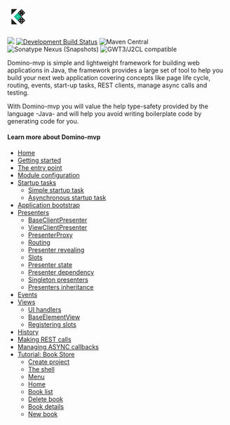 ## ![Dominokit](logo_48.png)

<a title="Gitter" href="https://gitter.im/DominoKit/domino"><img src="https://badges.gitter.im/Join%20Chat.svg"></a>
[![Development Build Status](https://github.com/DominoKit/domino-mvp/actions/workflows/deploy.yaml/badge.svg?branch=development)](https://github.com/DominoKit/domino-mvp/actions/workflows/deploy.yaml/badge.svg?branch=development)
![Maven Central](https://maven-badges.herokuapp.com/maven-central/org.dominokit/domino-mvp/badge.svg)
![Sonatype Nexus (Snapshots)](https://img.shields.io/badge/Snapshot-HEAD--SNAPSHOT-orange)
![GWT3/J2CL compatible](https://img.shields.io/badge/GWT3/J2CL-compatible-brightgreen.svg)

Domino-mvp is simple and lightweight framework for building web applications in Java, the framework provides a large set of tool to help you build your next web application covering concepts like page life cycle, routing, events, start-up tasks, REST clients, manage async calls and testing.

With Domino-mvp you will value the help type-safety provided by the language -Java- and will help you avoid writing boilerplate code by generating code for you.

#### Learn more about Domino-mvp

* [Home](home.md)
* [Getting started](getting_started.md)
* [The entry point](the_entry_point.md)
* [Module configuration](module_configuration.md)
* [Startup tasks](startup_tasks.md)
    * [Simple startup task](startup_tasks.md#simple-startup-task)
    * [Asynchronous startup task](startup_tasks.md#async-startup-tasks)
* [Application bootstrap](application_bootstrap.md)
* [Presenters](presenters.md)
    * [BaseClientPresenter](presenters.md#passive-or-simple-presenters)
    * [ViewClientPresenter](presenters.md#viewable-presenters)
    * [PresenterProxy](presenters.md#presenter-proxy)
    * [Routing](presenters.md#routing)
    * [Presenter revealing](presenters.md#revealing-presenters)
    * [Slots](presenters.md#slots)
    * [Presenter state](presenters.md#Presenter-state-events)
    * [Presenter dependency](presenters.md#presenter-dependency)
    * [Singleton presenters](presenters.md#singleton-presenters)
    * [Presenters inheritance](presenters.md#presenters-inheritance)
* [Events](events.md)
* [Views](views.md)
    * [UI handlers](views.md#ui-handlers)
    * [BaseElementView](views.md#BaseElementView)
    * [Registering slots](views.md#slots)
* [History](history.md)
* [Making REST calls](making_rest_calls.md)
* [Managing ASYNC callbacks](managing_async_callbacks.md)
* [Tutorial: Book Store](tutorial_book_store.md)
    * [Create project](tutorial_creating_project.md)
    * [The shell](the_shell.md)
    * [Menu](the_menu.md)
    * [Home](the_home_screen.md)
    * [Book list](book_list.md)
    * [Delete book](delete_book.md)
    * [Book details](book_details.md)
    * [New book](adding_book.md)
